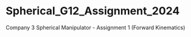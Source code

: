 # Spherical_G12_Assignment_2024
Company 3 Spherical Manipulator - Assignment 1 (Forward Kinematics)
